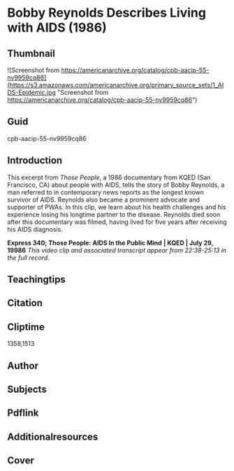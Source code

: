  # Bobby Reynolds Describes Living with AIDS (1986)

## Thumbnail

![Screenshot from https://americanarchive.org/catalog/cpb-aacip-55-nv9959cq86](https://s3.amazonaws.com/americanarchive.org/primary_source_sets/1_AIDS-Epidemic.jpg "Screenshot from https://americanarchive.org/catalog/cpb-aacip-55-nv9959cq86")

## Guid
cpb-aacip-55-nv9959cq86

## Introduction

This excerpt from *Those People*, a 1986 documentary from KQED (San Francisco, CA) about people with AIDS, tells the story of Bobby Reynolds, a man referred to in contemporary news reports as the longest known survivor of AIDS. Reynolds also became a prominent advocate and supporter of PWAs.  In this clip, we learn about his health challenges and his experience losing his longtime partner to the disease.  Reynolds died soon after this documentary was filmed, having lived for five years after receiving his AIDS diagnosis.

<b>Express 340; Those People: AIDS In the Public Mind</b>
<b>| KQED | July 29, 19986</b>
<i>This video clip and associated transcript appear from 22:38-25:13 in the full record.</i>

## Teachingtips

## Citation

## Cliptime

1358,1513

## Author
## Subjects
## Pdflink
## Additionalresources
## Cover
